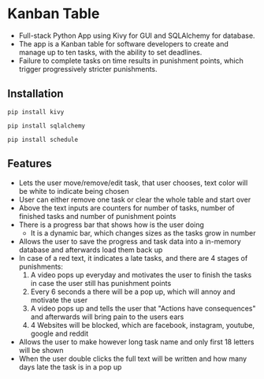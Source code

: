 # Kanban Table

- Full-stack Python App using Kivy for GUI and SQLAlchemy for database.
- The app is a Kanban table for software developers to create and manage up to ten tasks, with the ability to set deadlines. 
- Failure to complete tasks on time results in punishment points, which trigger progressively stricter punishments.

## Installation

````
pip install kivy
````

````
pip install sqlalchemy
````

````
pip install schedule
````

## Features

- Lets the user move/remove/edit task, that user chooses, text color will be white to indicate being chosen
- User can either remove one task or clear the whole table and start over
- Above the text inputs are counters for number of tasks, number of finished tasks and number of punishment points
- There is a progress bar that shows how is the user doing
    - It is a dynamic bar, which changes sizes as the tasks grow in number
- Allows the user to save the progress and task data into a in-memory database and afterwards load them back up
- In case of a red text, it indicates a late tasks, and there are 4 stages of punishments:
    1. A video pops up everyday and motivates the user to finish the tasks in case the user still has punishment points 
    2. Every 6 seconds a there will be a pop up, which will annoy and motivate the user
    3. A video pops up and tells the user that "Actions have consequences" and afterwards will bring pain to the users ears
    4. 4 Websites will be blocked, which are facebook, instagram, youtube, google and reddit
- Allows the user to make however long task name and only first 18 letters will be shown
- When the user double clicks the full text will be written and how many days late the task is in a pop up